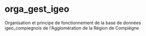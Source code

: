 # orga_gest_igeo
Organisation et principe de fonctionnement de la base de données igeo_compiegnois de l'Agglomération de la Région de Compiègne
